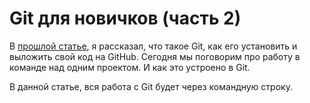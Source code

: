# **Git для новичков (часть 2)**

В [прошлой статье](https://habr.com/ru/articles/541258/), я рассказал, что такое Git, как его установить и выложить свой код на GitHub. Сегодня мы поговорим про работу в команде над одним проектом. И как это устроено в Git.

В данной статье, вся работа с Git будет через командную строку.